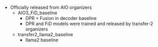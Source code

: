 - Officially released from AIO organizers
  - AIO3_FiD_baseline
    - DPR + Fusion in decoder baseline
    - DPR and FiD models were trained and released by transfer-2 organizers
  - transfer2_llama2_baseline
    - llama2 baseline

